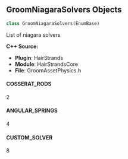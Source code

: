 ## GroomNiagaraSolvers Objects

```python
class GroomNiagaraSolvers(EnumBase)
```

List of niagara solvers

**C++ Source:**

- **Plugin**: HairStrands
- **Module**: HairStrandsCore
- **File**: GroomAssetPhysics.h

<a id="unreal.GroomNiagaraSolvers.COSSERAT_RODS"></a>

#### COSSERAT_RODS

2

<a id="unreal.GroomNiagaraSolvers.ANGULAR_SPRINGS"></a>

#### ANGULAR_SPRINGS

4

<a id="unreal.GroomNiagaraSolvers.CUSTOM_SOLVER"></a>

#### CUSTOM_SOLVER

8

<a id="unreal.GroomStrandsSize"></a>